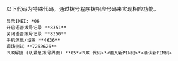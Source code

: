 以下代码为特殊代码，通过拨号程序拨相应号码来实现相应功能。
```  
显示IMEI: *06
开启语音拨号记录 **8351**
关闭语音拨号记录 **8350**
手机信息/设置 **4636**
现场测试 **7262626**
PUK解锁 (从紧急拨号界面) **05*<PUK 代码>*<输入新PIN码>*<确认新PIN码>
```